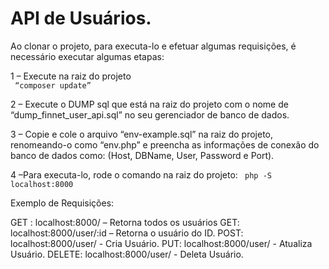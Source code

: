 # API de Usuários.

Ao clonar o projeto, para executa-lo e efetuar algumas requisições, é necessário executar algumas etapas:

1 – Execute na raiz do projeto </br>
    <code> “composer update” </code> </br>

2 – Execute o DUMP sql que está na raiz do projeto com o nome de “dump_finnet_user_api.sql” no seu gerenciador de banco de dados.</br>

3 – Copie e cole o arquivo “env-example.sql” na raiz do projeto, renomeando-o como “env.php” e preencha as informações de conexão do banco de dados como: (Host, DBName, User, Password e Port).</br>

4 –Para executa-lo, rode o comando na raiz do projeto:
    <code> php -S localhost:8000 </code>

Exemplo de Requisições:

GET : localhost:8000/ – Retorna todos os usuários
GET: localhost:8000/user/:id – Retorna o usuário do ID.
POST: localhost:8000/user/ - Cria Usuário.
PUT: localhost:8000/user/ - Atualiza Usuário.
DELETE: localhost:8000/user/ - Deleta Usuário.
